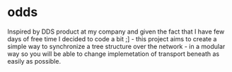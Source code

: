 odds
====

Inspired by DDS product at my company and given the fact that I have few days of free time I decided to code a bit ;] - this project aims to create a simple way to synchronize a tree structure over the network - in a modular way so you will be able to change implemetation of transport beneath as easily as possible.

